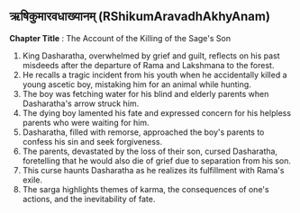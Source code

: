 ## ऋषिकुमारवधाख्यानम् (RShikumAravadhAkhyAnam)

**Chapter Title** : The Account of the Killing of the Sage's Son

1. King Dasharatha, overwhelmed by grief and guilt, reflects on his past misdeeds after the departure of Rama and Lakshmana to the forest.
2. He recalls a tragic incident from his youth when he accidentally killed a young ascetic boy, mistaking him for an animal while hunting.
3. The boy was fetching water for his blind and elderly parents when Dasharatha's arrow struck him.
4. The dying boy lamented his fate and expressed concern for his helpless parents who were waiting for him.
5. Dasharatha, filled with remorse, approached the boy's parents to confess his sin and seek forgiveness.
6. The parents, devastated by the loss of their son, cursed Dasharatha, foretelling that he would also die of grief due to separation from his son.
7. This curse haunts Dasharatha as he realizes its fulfillment with Rama's exile.
8. The sarga highlights themes of karma, the consequences of one's actions, and the inevitability of fate.

